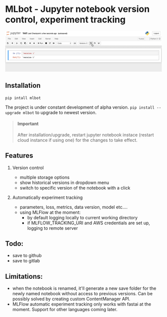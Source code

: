 # MLbot - Jupyter notebook version control, experiment tracking

![](demos/demo1.gif)


## Installation
`pip intall mlbot`

The project is under constant development of alpha version. `pip install --upgrade mlbot` to upgrade to newest version.

> #### Important
> After installation/upgrade, restart jupyter notebook instace (restart cloud instance if using one) for the changes to take effect. 

## Features

1. Version control
    - multiple storage options
    - show historical versions in dropdown menu
    - switch to specific version of the notebook with a click

2. Automatically experiment tracking
    - parameters, loss, metrics, data version, model etc....
    - using MLFlow at the moment: 
        - by default logging locally to current working directory
        - if MLFLOW_TRACKING_URI and AWS credentials are set up, logging to remote server
        
## Todo:
- save to github
- save to gitlab

## Limitations:
- when the notebook is renamed, it'll generate a new save folder for the newly named notebook without access to previous versions. Can be possibly solved by creating custom ContentManager API.
- MLFlow automatic experiment tracking only works with fastai at the moment. Support for other languages coming later.
